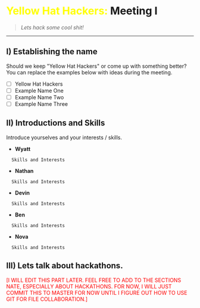 # <span style="color:yellow">Yellow Hat Hackers:</span> Meeting I
> *Lets hack some cool shit!*

---
## I) Establishing the name
Should we keep "Yellow Hat Hackers" or come up with something better? You can replace the examples below with ideas during the meeting.
- [ ]  Yellow Hat Hackers
- [ ] Example Name One
- [ ] Example Name Two
- [ ] Example Name Three

## II) Introductions and Skills
Introduce yourselves and your interests / skills.
* **Wyatt**
~~~~
  Skills and Interests
~~~~
* **Nathan**
~~~~
  Skills and Interests
~~~~
* **Devin**
~~~~
  Skills and Interests
~~~~
* **Ben**
~~~~
  Skills and Interests
~~~~
* **Nova**
~~~~
  Skills and Interests
~~~~

## III) Lets talk about hackathons.
<span style="color:red">[I WILL EDIT THIS PART LATER. FEEL FREE TO ADD TO THE SECTIONS NATE, ESPECIALLY ABOUT HACKATHONS. FOR NOW, I WILL JUST COMMIT THIS TO MASTER FOR NOW UNTIL I FIGURE OUT HOW TO USE GIT FOR FILE COLLABORATION.]</span>
